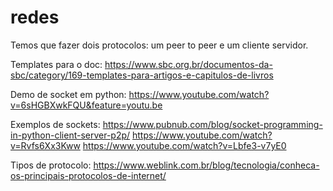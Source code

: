 # redes 

Temos que fazer dois protocolos: um peer to peer e um cliente servidor. 

Templates para o  doc:
https://www.sbc.org.br/documentos-da-sbc/category/169-templates-para-artigos-e-capitulos-de-livros

Demo de socket em python:
https://www.youtube.com/watch?v=6sHGBXwkFQU&feature=youtu.be

Exemplos de sockets:
https://www.pubnub.com/blog/socket-programming-in-python-client-server-p2p/
https://www.youtube.com/watch?v=Rvfs6Xx3Kww
https://www.youtube.com/watch?v=Lbfe3-v7yE0

Tipos de protocolo:
https://www.weblink.com.br/blog/tecnologia/conheca-os-principais-protocolos-de-internet/



